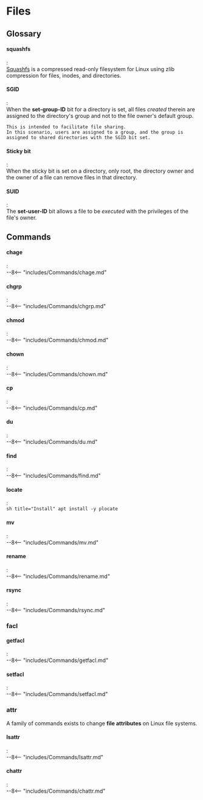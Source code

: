 # Files



## Glossary

#### squashfs
:   
    [Squashfs](https://www.kernel.org/doc/html/latest/filesystems/squashfs.html) is a compressed read-only filesystem for Linux using zlib compression for files, inodes, and directories.

#### SGID
:   
    When the **set-group-ID** bit for a directory is set, all files *created* therein are assigned to the directory's group and not to the file owner's default group.
    
    This is intended to facilitate file sharing.
    In this scenario, users are assigned to a group, and the group is assigned to shared directories with the SGID bit set.


#### Sticky bit
:   
    When the sticky bit is set on a directory, only root, the directory owner and the owner of a file can remove files in that directory.

#### SUID
:   
    The **set-user-ID** bit allows a file to be *executed* with the privileges of the file's owner.



## Commands

#### chage
:   
    --8<-- "includes/Commands/chage.md"

#### chgrp
:   
    --8<-- "includes/Commands/chgrp.md"

#### chmod
:   
    --8<-- "includes/Commands/chmod.md"

#### chown
:   
    --8<-- "includes/Commands/chown.md"

#### cp
:   
    --8<-- "includes/Commands/cp.md"

#### du
:   
    --8<-- "includes/Commands/du.md"

#### find
:   
    --8<-- "includes/Commands/find.md"

#### locate
:   
    ```sh title="Install"
    apt install -y plocate
    ```

#### mv
:   
    --8<-- "includes/Commands/mv.md"

#### rename
:   
    --8<-- "includes/Commands/rename.md"

#### rsync
:   
    --8<-- "includes/Commands/rsync.md"

### facl



#### getfacl
:   
    --8<-- "includes/Commands/getfacl.md"

#### setfacl
:   
    --8<-- "includes/Commands/setfacl.md"

### attr

A family of commands exists to change **file attributes** on Linux file systems.


#### lsattr
:   
    --8<-- "includes/Commands/lsattr.md"

#### chattr
:   
    --8<-- "includes/Commands/chattr.md"
